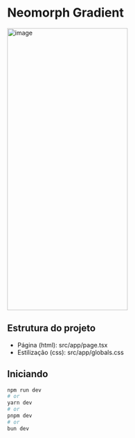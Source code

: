 # Neomorph Gradient

<img width="278" height="652" alt="image" src="https://github.com/user-attachments/assets/f43ed611-4d1b-447a-9a0d-f47f8c08becf" />

## Estrutura do projeto
 - Página (html): src/app/page.tsx
 - Estilização (css): src/app/globals.css 


## Iniciando

```bash
npm run dev
# or
yarn dev
# or
pnpm dev
# or
bun dev
```
